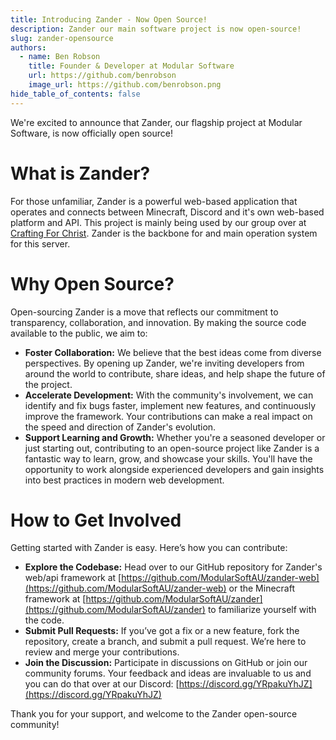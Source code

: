 ```yaml
---
title: Introducing Zander - Now Open Source!
description: Zander our main software project is now open-source!
slug: zander-opensource
authors:
  - name: Ben Robson
    title: Founder & Developer at Modular Software
    url: https://github.com/benrobson
    image_url: https://github.com/benrobson.png
hide_table_of_contents: false
---
```


We're excited to announce that Zander, our flagship project at Modular Software, is now officially open source!

# What is Zander?
For those unfamiliar, Zander is a powerful web-based application that operates and connects between Minecraft, Discord and it's own web-based platform and API. This project is mainly being used by our group over at [Crafting For Christ](https://craftingforchrist.net). Zander is the backbone for and main operation system for this server.

# Why Open Source?
Open-sourcing Zander is a move that reflects our commitment to transparency, collaboration, and innovation. By making the source code available to the public, we aim to:

* **Foster Collaboration:** We believe that the best ideas come from diverse perspectives. By opening up Zander, we're inviting developers from around the world to contribute, share ideas, and help shape the future of the project.
* **Accelerate Development:** With the community's involvement, we can identify and fix bugs faster, implement new features, and continuously improve the framework. Your contributions can make a real impact on the speed and direction of Zander's evolution.
* **Support Learning and Growth:** Whether you're a seasoned developer or just starting out, contributing to an open-source project like Zander is a fantastic way to learn, grow, and showcase your skills. You'll have the opportunity to work alongside experienced developers and gain insights into best practices in modern web development.

# How to Get Involved
Getting started with Zander is easy. Here’s how you can contribute:
* **Explore the Codebase:** Head over to our GitHub repository for Zander's web/api framework at [https://github.com/ModularSoftAU/zander-web](https://github.com/ModularSoftAU/zander-web) or the Minecraft framework at [https://github.com/ModularSoftAU/zander](https://github.com/ModularSoftAU/zander) to familiarize yourself with the code.
* **Submit Pull Requests:** If you’ve got a fix or a new feature, fork the repository, create a branch, and submit a pull request. We’re here to review and merge your contributions.
* **Join the Discussion:** Participate in discussions on GitHub or join our community forums. Your feedback and ideas are invaluable to us and you can do that over at our Discord: [https://discord.gg/YRpakuYhJZ](https://discord.gg/YRpakuYhJZ)

Thank you for your support, and welcome to the Zander open-source community!